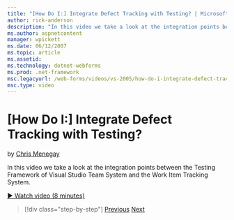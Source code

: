 ```yaml
---
title: "[How Do I:] Integrate Defect Tracking with Testing? | Microsoft Docs"
author: rick-anderson
description: "In this video we take a look at the integration points between the Testing Framework of Visual Studio Team System and the Work Item Tracking System."
ms.author: aspnetcontent
manager: wpickett
ms.date: 06/12/2007
ms.topic: article
ms.assetid: 
ms.technology: dotnet-webforms
ms.prod: .net-framework
msc.legacyurl: /web-forms/videos/vs-2005/how-do-i-integrate-defect-tracking-with-testing
msc.type: video
---
```

[How Do I:] Integrate Defect Tracking with Testing?
====================
by [Chris Menegay](https://twitter.com/CMenegay)

In this video we take a look at the integration points between the Testing Framework of Visual Studio Team System and the Work Item Tracking System.

[&#9654; Watch video (8 minutes)](https://channel9.msdn.com/Blogs/ASP-NET-Site-Videos/how-do-i-integrate-defect-tracking-with-testing)

>[!div class="step-by-step"]
[Previous](the-effects-of-viewstate.md)
[Next](how-do-i-create-my-own-bug-work-item.md)